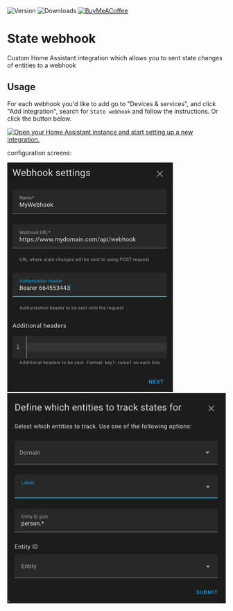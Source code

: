 ![Version](https://img.shields.io/github/v/release/bramstroker/homeassistant-state-webhook?style=for-the-badge)
![Downloads](https://img.shields.io/github/downloads/bramstroker/homeassistant-state-webhook/total?style=for-the-badge)
[![BuyMeACoffee](https://img.shields.io/badge/-buy_me_a%C2%A0coffee-gray?logo=buy-me-a-coffee&style=for-the-badge)](https://www.buymeacoffee.com/bramski)

# State webhook

Custom Home Assistant integration which allows you to sent state changes of entities to a webhook

## Usage

For each webhook you'd like to add go to "Devices & services", and click "Add integration", search for `State webhook` and follow the instructions.
Or click the button below.

[![Open your Home Assistant instance and start setting up a new integration.](https://my.home-assistant.io/badges/config_flow_start.svg)](https://my.home-assistant.io/redirect/config_flow_start/?domain=state_webhook)

configuration screens:

![alt text](https://github.com/bramstroker/homeassistant-state-webhook/blob/main/docs/assets/config_flow1.png?raw=true)
![alt text](https://github.com/bramstroker/homeassistant-state-webhook/blob/main/docs/assets/config_flow2.png?raw=true)
